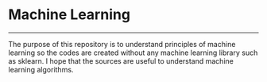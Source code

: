 # Machine Learning
-------------------------------------------------------

The purpose of this repository is to understand principles of machine learning so the codes are created without any machine learning library such as sklearn. I hope that the sources are useful to understand machine learning algorithms.

